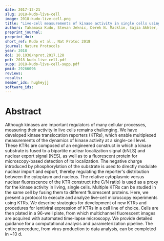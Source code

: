```yaml
---
date: 2017-12-21
slug: 2018-kudo-live-cell
image: 2018-kudo-live-cell.png
title: "Live-cell measurements of kinase activity in single cells using translocation reporters"
authors: Takamasa Kudo, Stevan Jeknic, Derek N. Macklin, Sajia Akhter, Jacob J. Hughey, Sergi Regot, and Markus W. Covert
preprint_journal: 
preprint_doi: 
short_ref: Kudo et al., Nat Protoc 2018
journal: Nature Protocols
year: 2018
doi: 10.1038/nprot.2017.128
pdf: 2018-kudo-live-cell.pdf
supp: 2018-kudo-live-cell-supp.pdf
pmid: 29266096
reviews: 
results: 
member_ids: hugheyjj
software_ids: 
---
```


# Abstract
Although kinases are important regulators of many cellular processes, measuring their activity in live cells remains challenging. We have developed kinase translocation reporters (KTRs), which enable multiplexed measurements of the dynamics of kinase activity at a single-cell level. These KTRs are composed of an engineered construct in which a kinase substrate is fused to a bipartite nuclear localization signal (bNLS) and nuclear export signal (NES), as well as to a fluorescent protein for microscopy-based detection of its localization. The negative charge introduced by phosphorylation of the substrate is used to directly modulate nuclear import and export, thereby regulating the reporter's distribution between the cytoplasm and nucleus. The relative cytoplasmic versus nuclear fluorescence of the KTR construct (the C/N ratio) is used as a proxy for the kinase activity in living, single cells. Multiple KTRs can be studied in the same cell by fusing them to different fluorescent proteins. Here, we present a protocol to execute and analyze live-cell microscopy experiments using KTRs. We describe strategies for development of new KTRs and procedures for lentiviral expression of KTRs in a cell line of choice. Cells are then plated in a 96-well plate, from which multichannel fluorescent images are acquired with automated time-lapse microscopy. We provide detailed guidance for a computational analysis and parameterization pipeline. The entire procedure, from virus production to data analysis, can be completed in ~10 d.